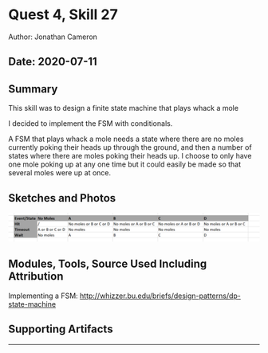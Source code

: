 #  Quest 4, Skill 27

Author: Jonathan Cameron

Date: 2020-07-11
-----

## Summary
This skill was to design a finite state machine that plays whack a mole

I decided to implement the FSM with conditionals.

A FSM that plays whack a mole needs a state where there are no moles currently poking their heads up through the ground, and then a number of states where there are moles poking their heads up. I choose to only have one mole poking up at any one time but it could easily be made so that several moles were up at once.

## Sketches and Photos
![image info](./images/whackAMoleFSM.PNG)

## Modules, Tools, Source Used Including Attribution
Implementing a FSM:
http://whizzer.bu.edu/briefs/design-patterns/dp-state-machine



## Supporting Artifacts


-----
